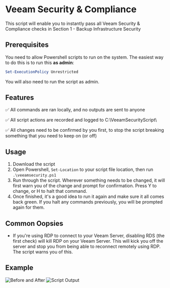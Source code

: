 # Veeam Security & Compliance

This script will enable you to instantly pass all Veeam Security & Compliance checks in Section 1 - Backup Infrastructure Security

## Prerequisites
You need to allow Powershell scripts to run on the system. The easiest way to do this is to run this **as admin**:

```powershell
Set-ExecutionPolicy Unrestricted
```

You will also need to run the script as admin.

## Features
:white_check_mark: All commands are ran locally, and no outputs are sent to anyone

:white_check_mark: All script actions are recorded and logged to C:\VeeamSecurityScript\

:white_check_mark: All changes need to be confirmed by you first, to stop the script breaking something that you need to keep on (or off)

## Usage

1. Download the script
2. Open Powershell, ```Set-Location``` to your script file location, then run ```.\veeamsecurity.ps1``` 
3. Run through the script. Wherever something needs to be changed, it will first warn you of the change and prompt for confirmation. Press Y to change, or H to halt that command.
4. Once finished, it's a good idea to run it again and make sure it all comes back green. If you halt any commands previously, you will be prompted again for them.


## Common Oopsies

 - If you're using RDP to connect to your Veeam Server, disabling RDS (the first check) will kill RDP on your Veeam Server. This will kick you off the server and stop you from being able to reconnect remotely using RDP. The script warns you of this.

 ## Example
 ![Before and After](https://github.com/itfs-steve/veeam-sac-script/img/before_after_script_20240119.png)
 ![Script Output](https://github.com/itfs-steve/veeam-sac-script/img/script_ran_20230119.png)